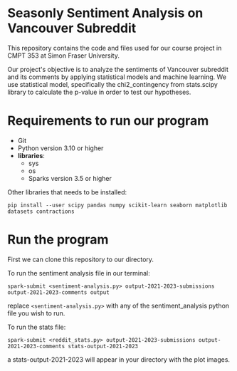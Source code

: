 # Seasonly Sentiment Analysis on Vancouver Subreddit
This repository contains the code and files used for our course project in CMPT 353 at Simon Fraser University.

Our project's objective is to analyze the sentiments of Vancouver subreddit and its comments by applying statistical models and machine learning. We use statistical model, specifically the chi2_contingency from stats.scipy library to calculate the p-value in order to test our hypotheses.


# Requirements to run our program

- Git
- Python version 3.10 or higher
- **libraries**:
    - sys
    - os 
    - Sparks version 3.5 or higher

Other libraries that needs to be installed:
```
pip install --user scipy pandas numpy scikit-learn seaborn matplotlib datasets contractions
```

# Run the program

First we can clone this repository to our directory.

To run the sentiment analysis file in our terminal:

```
spark-submit <sentiment-analysis.py> output-2021-2023-submissions output-2021-2023-comments output
```

replace ```<sentiment-analysis.py>``` with any of the sentiment_analysis python file you wish to run.

To run the stats file:
```
spark-submit <reddit_stats.py> output-2021-2023-submissions output-2021-2023-comments stats-output-2021-2023
```

a stats-output-2021-2023 will appear in your directory with the plot images.

    





















